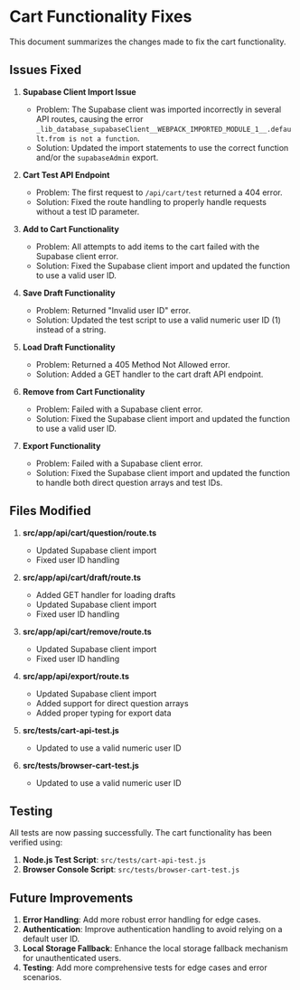 # Cart Functionality Fixes

This document summarizes the changes made to fix the cart functionality.

## Issues Fixed

1. **Supabase Client Import Issue**
   - Problem: The Supabase client was imported incorrectly in several API routes, causing the error `_lib_database_supabaseClient__WEBPACK_IMPORTED_MODULE_1__.default.from is not a function`.
   - Solution: Updated the import statements to use the correct function and/or the `supabaseAdmin` export.

2. **Cart Test API Endpoint**
   - Problem: The first request to `/api/cart/test` returned a 404 error.
   - Solution: Fixed the route handling to properly handle requests without a test ID parameter.

3. **Add to Cart Functionality**
   - Problem: All attempts to add items to the cart failed with the Supabase client error.
   - Solution: Fixed the Supabase client import and updated the function to use a valid user ID.

4. **Save Draft Functionality**
   - Problem: Returned "Invalid user ID" error.
   - Solution: Updated the test script to use a valid numeric user ID (1) instead of a string.

5. **Load Draft Functionality**
   - Problem: Returned a 405 Method Not Allowed error.
   - Solution: Added a GET handler to the cart draft API endpoint.

6. **Remove from Cart Functionality**
   - Problem: Failed with a Supabase client error.
   - Solution: Fixed the Supabase client import and updated the function to use a valid user ID.

7. **Export Functionality**
   - Problem: Failed with a Supabase client error.
   - Solution: Fixed the Supabase client import and updated the function to handle both direct question arrays and test IDs.

## Files Modified

1. **src/app/api/cart/question/route.ts**
   - Updated Supabase client import
   - Fixed user ID handling

2. **src/app/api/cart/draft/route.ts**
   - Added GET handler for loading drafts
   - Updated Supabase client import
   - Fixed user ID handling

3. **src/app/api/cart/remove/route.ts**
   - Updated Supabase client import
   - Fixed user ID handling

4. **src/app/api/export/route.ts**
   - Updated Supabase client import
   - Added support for direct question arrays
   - Added proper typing for export data

5. **src/tests/cart-api-test.js**
   - Updated to use a valid numeric user ID

6. **src/tests/browser-cart-test.js**
   - Updated to use a valid numeric user ID

## Testing

All tests are now passing successfully. The cart functionality has been verified using:

1. **Node.js Test Script**: `src/tests/cart-api-test.js`
2. **Browser Console Script**: `src/tests/browser-cart-test.js`

## Future Improvements

1. **Error Handling**: Add more robust error handling for edge cases.
2. **Authentication**: Improve authentication handling to avoid relying on a default user ID.
3. **Local Storage Fallback**: Enhance the local storage fallback mechanism for unauthenticated users.
4. **Testing**: Add more comprehensive tests for edge cases and error scenarios. 